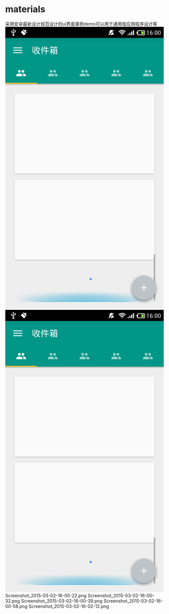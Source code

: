 # materials
采用安卓最新设计规范设计的ui界面事例demo可以用于通用版应用程序设计等
![image](https://github.com/heaofei/materials/raw/master/capter/Screenshot_2015-03-02-16-00-04.png)
![image](https://github.com/heaofei/materials/raw/master/capter/Screenshot_2015-03-02-16-00-04.png)
Screenshot_2015-03-02-16-00-22.png
 Screenshot_2015-03-02-16-00-32.png
 Screenshot_2015-03-02-16-00-39.png
 Screenshot_2015-03-02-16-00-58.png
  Screenshot_2015-03-02-16-02-12.png
